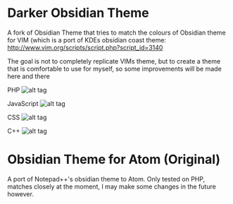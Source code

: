 # Darker Obsidian Theme

A fork of Obsidian Theme that tries to match the colours of Obsidian theme for
VIM (which is a port of KDEs obsidian coast theme:
http://www.vim.org/scripts/script.php?script_id=3140

The goal is not to completely replicate VIMs theme, but to create a theme that
is comfortable to use for myself, so some improvements will be made here and
there

PHP
![alt tag](https://raw.github.com/sQu1rr/darker-obsidian-syntax/master/screenshots/php.png)

JavaScript
![alt tag](https://raw.github.com/sQu1rr/darker-obsidian-syntax/master/screenshots/js.png)

CSS
![alt tag](https://raw.github.com/sQu1rr/darker-obsidian-syntax/master/screenshots/css.png)

C++
![alt tag](https://raw.github.com/sQu1rr/darker-obsidian-syntax/master/screenshots/cpp.png)

# Obsidian Theme for Atom (Original)

A port of Notepad++'s obsidian theme to Atom. Only tested on PHP, matches
closely at the moment, I may make some changes in the future however.
